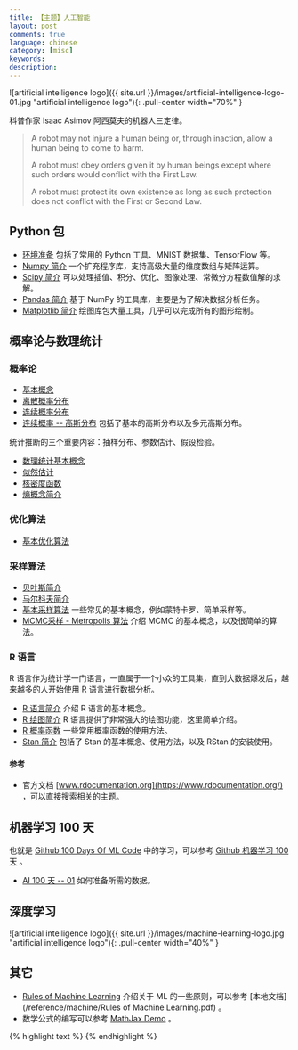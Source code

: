 ```yaml
---
title: 【主题】人工智能
layout: post
comments: true
language: chinese
category: [misc]
keywords:
description:
---
```


<!-- more -->

![artificial intelligence logo]({{ site.url }}/images/artificial-intelligence-logo-01.jpg "artificial intelligence logo"){: .pull-center width="70%" }

科普作家 Isaac Asimov 阿西莫夫的机器人三定律。

> A robot may not injure a human being or, through inaction, allow a human being to come to harm.
>
> A robot must obey orders given it by human beings except where such orders would conflict with the First Law.
>
> A robot must protect its own existence as long as such protection does not conflict with the First or Second Law.

## Python 包

* [环境准备](/post/python-ai-environment-prepare.html) 包括了常用的 Python 工具、MNIST 数据集、TensorFlow 等。
* [Numpy 简介](/post/python-numpy-package-introduce.html) 一个扩充程序库，支持高级大量的维度数组与矩阵运算。
* [Scipy 简介](/post/python-scipy-package-intorduce.html) 可以处理插值、积分、优化、图像处理、常微分方程数值解的求解。
* [Pandas 简介](/post/python-pandas-package-introduce.html) 基于 NumPy 的工具库，主要是为了解决数据分析任务。
* [Matplotlib 简介](/post/python-matplotlib-package-intorduce.html) 绘图库包大量工具，几乎可以完成所有的图形绘制。

## 概率论与数理统计

### 概率论

* [基本概念](/post/math-probability-basic-concept.html)
* [离散概率分布](/post/math-probability-basic-concept-discrete-distribution-introduce.html)
* [连续概率分布](/post/math-probability-basic-concept-continuous-distribution-introduce.html)
* [连续概率 \-\- 高斯分布](/post/math-probability-continuous-normal-distribution-introduce.html) 包括了基本的高斯分布以及多元高斯分布。

统计推断的三个重要内容：抽样分布、参数估计、假设检验。

* [数理统计基本概念](/post/math-statistics-basic-concept.html)
* [似然估计](/post/math-statistics-likelihood-function-introduce.html)
* [核密度函数](/post/math-statistics-kernel-density-estimates-introduce.html)
* [熵概念简介](/post/artificial-intelligence-entropy-concept-introduce.html)

### 优化算法

* [基本优化算法](/post/math-basic-concept-optimize-method-introduce.html)


### 采样算法

* [贝叶斯简介](/post/math-statistics-basic-concept-bayes-theorem-introduce.html)
* [马尔科夫简介](/post/math-statistics-markov-process-introduce.html)
* [基本采样算法](/post/math-monte-carlo-sample-introduce.html) 一些常见的基本概念，例如蒙特卡罗、简单采样等。
* [MCMC采样 - Metropolis 算法](/post/math-monte-carlo-mcmc-metropolis-introduce.html) 介绍 MCMC 的基本概念，以及很简单的算法。

<!--
概率统计公式大全
https://www.zybuluo.com/catscarf/note/986628

关于矩阵介绍的不错资料
神奇的矩阵——第二季

iacs-courses.seas.harvard.edu/courses/am207/tag/lectures2.html
-->

### R 语言

R 语言作为统计学一门语言，一直属于一个小众的工具集，直到大数据爆发后，越来越多的人开始使用 R 语言进行数据分析。

* [R 语言简介](/post/linux-R-language-basic-introduce.html) 介绍 R 语言的基本概念。
* [R 绘图简介](/post/linux-R-language-graph-function-introduce.html) R 语言提供了非常强大的绘图功能，这里简单介绍。
* [R 概率函数](/post/linux-R-language-some-statistic-function-introduce.html) 一些常用概率函数的使用方法。
* [Stan 简介](/post/statistic-tools-stan-introduce.html) 包括了 Stan 的基本概念、使用方法，以及 RStan 的安装使用。

#### 参考

* 官方文档 [www.rdocumentation.org](https://www.rdocumentation.org/) ，可以直接搜索相关的主题。


## 机器学习 100 天

也就是 [Github 100 Days Of ML Code](https://github.com/Avik-Jain/100-Days-Of-ML-Code) 中的学习，可以参考 [Github 机器学习 100 天](https://github.com/MLEveryday/100-Days-Of-ML-Code) 。

* [AI 100 天 \-\- 01](/post/artificial-intelligence-100-days-01.html) 如何准备所需的数据。

<!--
https://blog.csdn.net/ybdesire/article/details/67701289
https://tracholar.github.io/wiki/machine-learning/sklearn-source.html
-->

## 深度学习

![artificial intelligence logo]({{ site.url }}/images/machine-learning-logo.jpg "artificial intelligence logo"){: .pull-center width="40%" }


## 其它

* [Rules of Machine Learning](https://developers.google.com/machine-learning/guides/rules-of-ml/) 介绍关于 ML 的一些原则，可以参考 [本地文档](/reference/machine/Rules of Machine Learning.pdf) 。
* 数学公式的编写可以参考 [MathJax Demo](https://www.mathjax.org/#demo) 。

<!--
https://blog.csdn.net/Mage_EE/article/details/75309174
https://www.zybuluo.com/knight/note/96093
https://www.zybuluo.com/codeep/note/163962  比较全


https://github.com/neverusedname/MyBooks/blob/master/%E6%B5%99%E6%B1%9F%E5%A4%A7%E5%AD%A6%E6%A6%82%E7%8E%87%E8%AE%BA%E4%B8%8E%E6%95%B0%E7%90%86%E7%BB%9F%E8%AE%A1(%E7%AC%AC%E5%9B%9B%E7%89%88).pdf
https://github.com/KeKe-Li/book/blob/master/AI/%E5%90%8C%E6%B5%8E%E7%BA%BF%E6%80%A7%E4%BB%A3%E6%95%B0%E6%95%99%E6%9D%90.pdf
https://github.com/KeKe-Li/book/blob/master/AI/%E5%90%8C%E6%B5%8E%E9%AB%98%E7%AD%89%E6%95%B0%E5%AD%A6%E7%AC%AC%E5%85%AD%E7%89%88%E4%B8%8A%E4%B8%8B%E5%86%8C.pdf


网络RST报文出现的场景
https://zhuanlan.zhihu.com/p/30791159


关于贝叶斯的介绍
https://github.com/markdregan/Bayesian-Modelling-in-Python
https://github.com/Tongzhenguo/ebooks 李航的机器学习
http://www.dgt-factory.com/uploads/2018/07/0725/%E7%BB%9F%E8%AE%A1%E5%AD%A6%E4%B9%A0%E6%96%B9%E6%B3%95.pdf
https://github.com/lovingers/ML_Books/blob/master/634901%2B%E8%B4%9D%E5%8F%B6%E6%96%AF%E6%96%B9%E6%B3%95%2B%2B%E6%A6%82%E7%8E%87%E7%BC%96%E7%A8%8B%E4%B8%8E%E8%B4%9D%E5%8F%B6%E6%96%AF%E6%8E%A8%E6%96%AD%2B%E4%B8%AD%E6%96%87%E7%89%88.pdf
https://zhuanlan.zhihu.com/p/27306970 很多不错的书籍介绍


https://www.zhihu.com/question/21277368
https://blog.csdn.net/jteng/article/details/54344766
https://applenob.github.io/machine_learning/MCMC/
https://applenob.github.io/archives/page/9/
https://www.infoq.cn/article/facebook-open-source-mass-forecasting-system-prophet
https://zhuanlan.zhihu.com/p/34071776


http://dreamrunner.org/blog/2014/06/28/qian-tan-memory-reordering/
https://www.digitalocean.com/community/tutorials/a-guide-to-time-series-forecasting-with-prophet-in-python-3
https://www.analyticsvidhya.com/blog/2017/09/common-machine-learning-algorithms/
https://facebook.github.io/prophet/docs/quick_start.html#python-api
https://mc-stan.org/docs/2_19/stan-users-guide/linear-regression.html

量化投资，不错的介绍
https://www.quantstart.com/articles/Bayesian-Statistics-A-Beginners-Guide
-->

{% highlight text %}
{% endhighlight %}
